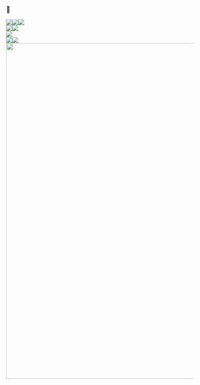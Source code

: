 ### 🙂

<div style = "display:flex;">
<img src="https://img.shields.io/badge/SpringBoot-white?style=flat-square&logo=springboot">
<img src="https://img.shields.io/badge/SpringSecurity-white?style=flat-square&logo=springsecurity">
<img src="https://img.shields.io/badge/JPA-white?style=flat-square&logo=JPA">
</div>

<div style = "display:flex;">
<img src="https://img.shields.io/badge/Mysql-white?style=flat-square&logo=mysql">
<img src="https://img.shields.io/badge/MariaDB-white?style=flat-square&logo=mariadb">
</div>

<div style = "display:flex;">
<img src="https://img.shields.io/badge/Java-white?style=flat-square&logo=java">
</div>

<div style = "display:flex;">
<img src="https://img.shields.io/badge/linux-white?style=flat-square&logo=linux">
<img src="https://img.shields.io/badge/docker-white?style=flat-square&logo=docker">
</div>

<img src = "https://github.com/user-attachments/assets/3ad88a09-040b-4e0e-8aac-4181005a3a80" width = "900"/>
